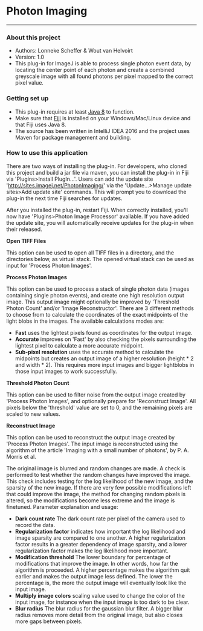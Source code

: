 # Photon Imaging #

---------------------

### About this project ###

* Authors: Lonneke Scheffer & Wout van Helvoirt
* Version: 1.0
* This plug-in for ImageJ is able to process single photon event data, by locating the center point of each photon and
create a combined greyscale image with all found photons per pixel mapped to the correct pixel value.

### Getting  set up ###

* This plug-in requires at least [Java 8](https://www.oracle.com/downloads/index.html) to function.
* Make sure that [Fiji](http://fiji.sc/) is installed on your Windows/Mac/Linux device and that Fiji uses Java 8.
* The source has been written in IntelliJ IDEA 2016 and the project uses Maven for package management and building.

### How to use this application ###

There are two ways of installing the plug-in. For developers, who cloned this project and build a jar file via maven,
you can install the plug-in in Fiji via 'Plugins>Install PlugIn...'. Users can add the update site
'http://sites.imagej.net/PhotonImaging/' via the 'Update...>Manage update sites>Add update site' commands. This will
prompt you to download the plug-in the next time Fiji searches for updates.

After you installed the plug-in, restart Fiji. When correctly installed, you'll now have
'Plugins>Photon Image Processor' available. If you have added the update site, you will automatically receive updates
for the plug-in when their released.

**Open TIFF Files**

This option can be used to open all TIFF files in a directory, and the directories below, as virtual stack. The opened
virtual stack can be used as input for 'Process Photon Images'.

**Process Photon Images**

This option can be used to process a stack of single photon data (images containing single photon events), and create
one high resolution output image. This output image might optionally be improved by 'Threshold Photon Count' and/or
'Image Reconstructor'. There are 3 different methods to choose from to calculate the coordinates of the exact midpoints
of the light blobs in the images. The available calculations modes are:

* **Fast** uses the lightest pixels found as coordinates for the output image.
* **Accurate** improves on 'Fast' by also checking the pixels surrounding the lightest pixel to calculate a more
accurate midpoint.
* **Sub-pixel resolution** uses the accurate method to calculate the midpoints but creates an output image of a higher
resolution (height * 2 and width * 2). This requires more input images and bigger lightblobs in those input images to
work successfully.

**Threshold Photon Count**

This option can be used to filter noise from the output image created by 'Process Photon Images', and optionally prepare
for 'Reconstruct Image'. All pixels below the 'threshold' value are set to 0, and the remaining pixels are scaled to new
values.

**Reconstruct Image**

This option can be used to reconstruct the output image created by 'Process Photon Images'. The input image is
reconstructed using the algorithm of the article 'Imaging with a small number of photons', by P. A. Morris et al.

The original image is blurred and random changes are made. A check is performed to test whether the random changes have
improved the image. This check includes testing for the log likelihood of the new image, and the sparsity of the new
image. If there are very few possible modifications left that could improve the image, the method for changing random
pixels is altered, so the modifications become less extreme and the image is finetuned. Parameter explanation and usage:
* **Dark count rate** The dark count rate per pixel of the camera used to record the data.
* **Regularization factor** indicates how important the log likelihood and image sparsity are compared to one another.
A higher regularization factor results in a greater dependency of image sparsity, and a lower regularization factor
makes the log likelihood more important.
* **Modification threshold** The lower boundary for percentage of modifications that improve the image. In other words,
how far the algorithm is proceeded. A higher percentage makes the algorithm quit earlier and makes the output image less
defined. The lower the percentage is, the more the output image will eventually look like the input image.
* **Multiply image colors** scaling value used to change the color of the input image, for instance when the input
image is too dark to be clear.
* **Blur radius** The blur radius for the gaussian blur filter. A bigger blur radius removes more detail from the
original image, but also closes more gaps between pixels.